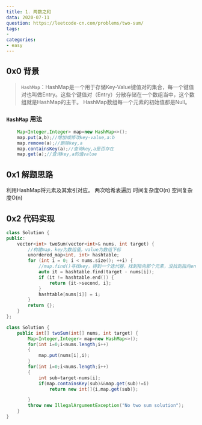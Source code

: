 ```yaml
---
title: 1. 两数之和
data: 2020-07-11 
question: https://leetcode-cn.com/problems/two-sum/
tags:
- 
categories:
- easy
---
```


## 0x0 背景

>`HashMap`：HashMap是一个用于存储Key-Value键值对的集合，每一个键值对也叫做Entry。这些个键值对（Entry）分散存储在一个数组当中，这个数组就是HashMap的主干。
HashMap数组每一个元素的初始值都是Null。

### `HashMap` 用法

```java
    Map<Integer,Integer> map=new HashMap<>();
    map.put(a,b);//增加或修改key-value,a:b
    map.remove(a);//删除key,a
    map.containsKey(a);//查询key,a是否存在
    map.get(a);//查询key,a的值value
```

## 0x1 解题思路

利用HashMap将元素及其索引对应。
两次哈希表遍历
时间复杂度O(n)
空间复杂度O(n)

## 0x2 代码实现

```C++
class Solution {
public:
    vector<int> twoSum(vector<int>& nums, int target) {
        //构建map，key为数组值，value为数组下标
        unordered_map<int, int> hashtable;
        for (int i = 0; i < nums.size(); ++i) {
            //map.find()寻找key，得到一个迭代器，找到指向那个元素，没找到指向end(),end()是最后一个元素的下一个元素
            auto it = hashtable.find(target - nums[i]);
            if (it != hashtable.end()) {
                return {it->second, i};
            }
            hashtable[nums[i]] = i;
        }
        return {};
    }
};
```

``` java
class Solution {
    public int[] twoSum(int[] nums, int target) {
        Map<Integer,Integer> map=new HashMap<>();
        for(int i=0;i<nums.length;i++)
        {
            map.put(nums[i],i);
        }
        for(int i=0;i<nums.length;i++)
        {
            int sub=target-nums[i];
            if(map.containsKey(sub)&&map.get(sub)!=i)
                return new int[]{i,map.get(sub)};

        }
        throw new IllegalArgumentException("No two sum solution");
    }
}

```
